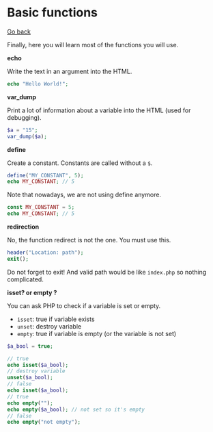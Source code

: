 # Basic functions

[Go back](..)

Finally, here you will learn most of the functions
you will use.

**echo**

Write the text in an argument into the HTML.

```php
echo "Hello World!";
```

<div class="sr"></div>

**var_dump**

Print a lot of information about a variable
into the HTML (used for debugging).

```php
$a = "15";
var_dump($a);
```

<div class="sr"></div>

**define**

Create a constant. Constants are called without
a ``$``.

```php
define("MY_CONSTANT", 5);
echo MY_CONSTANT; // 5
```

Note that nowadays, we are not using define anymore.

```php
const MY_CONSTANT = 5;
echo MY_CONSTANT; // 5
```

<div class="sr"></div>

**redirection**

No, the function redirect is not the one. You must
use this.

```php
header("Location: path");
exit();
```

Do not forget to exit! And valid path would be like
``index.php`` so nothing complicated.

<div class="sr"></div>

**isset? or empty ?**

You can ask PHP to check if a variable is set 
or empty.

* ``isset``: true if variable exists
* ``unset``: destroy variable
* ``empty``: true if variable is empty (or the variable is not set)

```php
$a_bool = true;

// true
echo isset($a_bool);
// destroy variable
unset($a_bool);
// false
echo isset($a_bool);
// true
echo empty("");
echo empty($a_bool); // not set so it's empty
// false
echo empty("not empty");
```